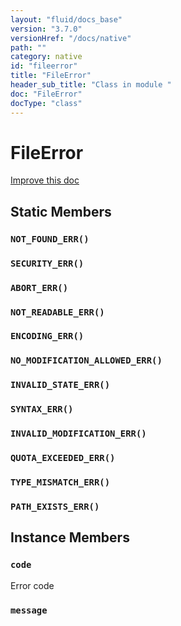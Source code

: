 ```yaml
---
layout: "fluid/docs_base"
version: "3.7.0"
versionHref: "/docs/native"
path: ""
category: native
id: "fileerror"
title: "FileError"
header_sub_title: "Class in module "
doc: "FileError"
docType: "class"
---
```


<h1 class="api-title">FileError</h1>

<a class="improve-v2-docs" href="http://github.com/driftyco/ionic-native/edit/master/src/@ionic-native/plugins/file/index.ts#L476">
  Improve this doc
</a>







<h2>Static Members</h2>
<h3><a class="anchor" name="NOT_FOUND_ERR" href="#NOT_FOUND_ERR"></a><code>NOT_FOUND_ERR()</code></h3>





<h3><a class="anchor" name="SECURITY_ERR" href="#SECURITY_ERR"></a><code>SECURITY_ERR()</code></h3>





<h3><a class="anchor" name="ABORT_ERR" href="#ABORT_ERR"></a><code>ABORT_ERR()</code></h3>





<h3><a class="anchor" name="NOT_READABLE_ERR" href="#NOT_READABLE_ERR"></a><code>NOT_READABLE_ERR()</code></h3>





<h3><a class="anchor" name="ENCODING_ERR" href="#ENCODING_ERR"></a><code>ENCODING_ERR()</code></h3>





<h3><a class="anchor" name="NO_MODIFICATION_ALLOWED_ERR" href="#NO_MODIFICATION_ALLOWED_ERR"></a><code>NO_MODIFICATION_ALLOWED_ERR()</code></h3>





<h3><a class="anchor" name="INVALID_STATE_ERR" href="#INVALID_STATE_ERR"></a><code>INVALID_STATE_ERR()</code></h3>





<h3><a class="anchor" name="SYNTAX_ERR" href="#SYNTAX_ERR"></a><code>SYNTAX_ERR()</code></h3>





<h3><a class="anchor" name="INVALID_MODIFICATION_ERR" href="#INVALID_MODIFICATION_ERR"></a><code>INVALID_MODIFICATION_ERR()</code></h3>





<h3><a class="anchor" name="QUOTA_EXCEEDED_ERR" href="#QUOTA_EXCEEDED_ERR"></a><code>QUOTA_EXCEEDED_ERR()</code></h3>





<h3><a class="anchor" name="TYPE_MISMATCH_ERR" href="#TYPE_MISMATCH_ERR"></a><code>TYPE_MISMATCH_ERR()</code></h3>





<h3><a class="anchor" name="PATH_EXISTS_ERR" href="#PATH_EXISTS_ERR"></a><code>PATH_EXISTS_ERR()</code></h3>









<h2>Instance Members</h2>
<h3><a class="anchor" name="code" href="#code"></a><code>code</code></h3>

Error code



<h3><a class="anchor" name="message" href="#message"></a><code>message</code></h3>










